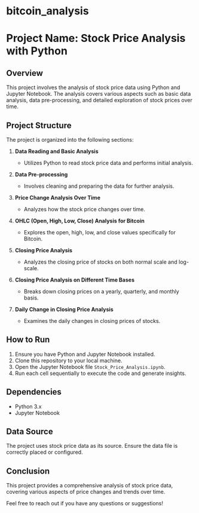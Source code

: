 # bitcoin_analysis
# Project Name: Stock Price Analysis with Python

## Overview
This project involves the analysis of stock price data using Python and Jupyter Notebook. The analysis covers various aspects such as basic data analysis, data pre-processing, and detailed exploration of stock prices over time.

## Project Structure
The project is organized into the following sections:

1. **Data Reading and Basic Analysis**
   - Utilizes Python to read stock price data and performs initial analysis.

2. **Data Pre-processing**
   - Involves cleaning and preparing the data for further analysis.

3. **Price Change Analysis Over Time**
   - Analyzes how the stock price changes over time.

4. **OHLC (Open, High, Low, Close) Analysis for Bitcoin**
   - Explores the open, high, low, and close values specifically for Bitcoin.

5. **Closing Price Analysis**
   - Analyzes the closing price of stocks on both normal scale and log-scale.

6. **Closing Price Analysis on Different Time Bases**
   - Breaks down closing prices on a yearly, quarterly, and monthly basis.

7. **Daily Change in Closing Price Analysis**
   - Examines the daily changes in closing prices of stocks.

## How to Run
1. Ensure you have Python and Jupyter Notebook installed.
2. Clone this repository to your local machine.
3. Open the Jupyter Notebook file `Stock_Price_Analysis.ipynb`.
4. Run each cell sequentially to execute the code and generate insights.

## Dependencies
- Python 3.x
- Jupyter Notebook

## Data Source
The project uses stock price data as its source. Ensure the data file is correctly placed or configured.

## Conclusion
This project provides a comprehensive analysis of stock price data, covering various aspects of price changes and trends over time.

Feel free to reach out if you have any questions or suggestions!
